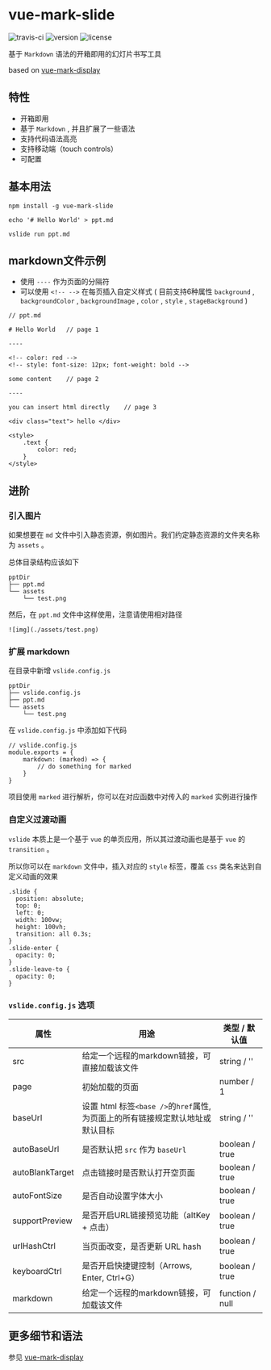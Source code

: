 # vue-mark-slide

![travis-ci](https://travis-ci.org/maoyuyang/vue-mark-slide.svg?branch=master)
![version](https://img.shields.io/npm/v/vue-mark-slide.svg)
![license](https://img.shields.io/npm/l/vue-mark-slide.svg)


基于 `Markdown` 语法的开箱即用的幻灯片书写工具

based on [vue-mark-display](https://github.com/Jinjiang/vue-mark-display/tree/ac2ae0271cca65db6d30c585f53d32f8248547d6)


## 特性

- 开箱即用
- 基于 `Markdown` , 并且扩展了一些语法
- 支持代码语法高亮
- 支持移动端（touch controls）
- 可配置

## 基本用法

```
npm install -g vue-mark-slide
```

```
echo '# Hello World' > ppt.md
```

```
vslide run ppt.md
```

## markdown文件示例

- 使用 `----` 作为页面的分隔符
- 可以使用 `<!-- -->` 在每页插入自定义样式 ( 目前支持6种属性 `background` ,
`backgroundColor` ,
`backgroundImage` ,
`color` ,
`style` ,
`stageBackground` )

```
// ppt.md

# Hello World   // page 1

----

<!-- color: red -->
<!-- style: font-size: 12px; font-weight: bold -->

some content    // page 2

----

you can insert html directly    // page 3

<div class="text"> hello </div>

<style>
    .text {
        color: red;
    }
</style>
```

## 进阶

### 引入图片

如果想要在 `md` 文件中引入静态资源，例如图片。我们约定静态资源的文件夹名称为 `assets` 。

总体目录结构应该如下

```
pptDir
├── ppt.md
└── assets
    └── test.png
```

然后，在 `ppt.md` 文件中这样使用，注意请使用相对路径

```
![img](./assets/test.png)
```

### 扩展 markdown

在目录中新增 `vslide.config.js`

```
pptDir
├── vslide.config.js
├── ppt.md
└── assets
    └── test.png
```

在 `vslide.config.js` 中添加如下代码

```
// vslide.config.js
module.exports = {
    markdown: (marked) => {
        // do something for marked
    }
}
```

项目使用 `marked` 进行解析，你可以在对应函数中对传入的 `marked` 实例进行操作

### 自定义过渡动画

`vslide` 本质上是一个基于 `vue` 的单页应用，所以其过渡动画也是基于 `vue` 的 `transition` 。

所以你可以在 `markdown` 文件中，插入对应的 `style` 标签，覆盖 `css` 类名来达到自定义动画的效果

```
.slide {
  position: absolute;
  top: 0;
  left: 0;
  width: 100vw;
  height: 100vh;
  transition: all 0.3s;
}
.slide-enter {
  opacity: 0;
}
.slide-leave-to {
  opacity: 0;
}
```

### `vslide.config.js` 选项

| 属性 | 用途 | 类型 / 默认值 |
| ----  | ---- | ---- |
| src  | 给定一个远程的markdown链接，可直接加载该文件 | string / '' |
| page  | 初始加载的页面 | number / 1 |
| baseUrl  | 设置 html 标签`<base />`的`href`属性, 为页面上的所有链接规定默认地址或默认目标 | string / '' |
| autoBaseUrl  | 是否默认把 `src` 作为 `baseUrl` | boolean / true |
| autoBlankTarget  | 点击链接时是否默认打开空页面 | boolean / true |
| autoFontSize  | 是否自动设置字体大小 | boolean / true |
| supportPreview  | 是否开启URL链接预览功能（altKey + 点击） | boolean / true |
| urlHashCtrl  | 当页面改变，是否更新 URL hash | boolean / true |
| keyboardCtrl  | 是否开启快捷键控制（Arrows, Enter, Ctrl+G） | boolean / true |
| markdown | 给定一个远程的markdown链接，可加载该文件 | function / null |


## 更多细节和语法

参见 [vue-mark-display](https://github.com/Jinjiang/vue-mark-display/tree/ac2ae0271cca65db6d30c585f53d32f8248547d6)
